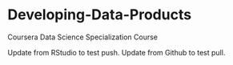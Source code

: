 # Developing-Data-Products
Coursera Data Science Specialization Course

Update from RStudio to test push.
Update from Github to test pull.
